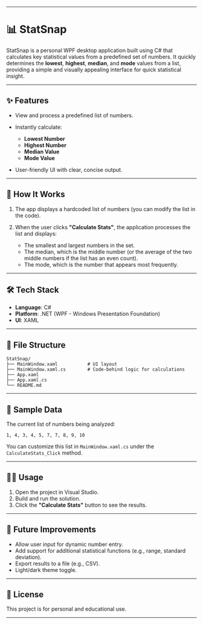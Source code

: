 

---

# 📊 StatSnap

StatSnap is a personal WPF desktop application built using C# that calculates key statistical values from a predefined set of numbers. It quickly determines the **lowest**, **highest**, **median**, and **mode** values from a list, providing a simple and visually appealing interface for quick statistical insight.

---

## ✨ Features

* View and process a predefined list of numbers.
* Instantly calculate:

  * **Lowest Number**
  * **Highest Number**
  * **Median Value**
  * **Mode Value**
* User-friendly UI with clear, concise output.

---

## 🧮 How It Works

1. The app displays a hardcoded list of numbers (you can modify the list in the code).
2. When the user clicks **"Calculate Stats"**, the application processes the list and displays:

   * The smallest and largest numbers in the set.
   * The median, which is the middle number (or the average of the two middle numbers if the list has an even count).
   * The mode, which is the number that appears most frequently.

---

## 🛠 Tech Stack

* **Language**: C#
* **Platform**: .NET (WPF - Windows Presentation Foundation)
* **UI**: XAML

---

## 📁 File Structure

```
StatSnap/
├── MainWindow.xaml           # UI layout
├── MainWindow.xaml.cs        # Code-behind logic for calculations
├── App.xaml
├── App.xaml.cs
└── README.md
```

---

## 🧪 Sample Data

The current list of numbers being analyzed:

```
1, 4, 3, 4, 5, 7, 7, 8, 9, 10
```

You can customize this list in `MainWindow.xaml.cs` under the `CalculateStats_Click` method.

---

## 🧑‍💻 Usage

1. Open the project in Visual Studio.
2. Build and run the solution.
3. Click the **"Calculate Stats"** button to see the results.

---

## 🏁 Future Improvements

* Allow user input for dynamic number entry.
* Add support for additional statistical functions (e.g., range, standard deviation).
* Export results to a file (e.g., CSV).
* Light/dark theme toggle.

---

## 📃 License

This project is for personal and educational use.

---

